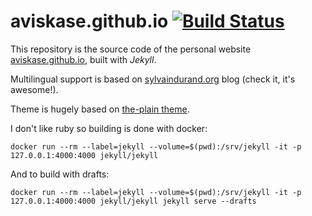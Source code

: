 # aviskase.github.io [![Build Status](https://travis-ci.org/aviskase/aviskase.github.io.svg?branch=master)](https://travis-ci.org/aviskase/aviskase.github.io)

This repository is the source code of the personal website [aviskase.github.io](http://aviskase.github.io/), built with *Jekyll*.

Multilingual support is based on [sylvaindurand.org](https://sylvaindurand.org) blog (check it, it's awesome!).

Theme is hugely based on [the-plain theme](https://github.com/heiswayi/the-plain).

I don't like ruby so building is done with docker:

```console
docker run --rm --label=jekyll --volume=$(pwd):/srv/jekyll -it -p 127.0.0.1:4000:4000 jekyll/jekyll
```

And to build with drafts:
```console
docker run --rm --label=jekyll --volume=$(pwd):/srv/jekyll -it -p 127.0.0.1:4000:4000 jekyll/jekyll jekyll serve --drafts
```
